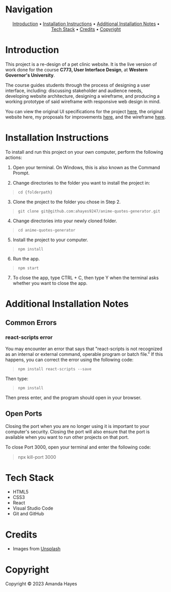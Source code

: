 # Navigation

<div align="center"><a href="#introduction">Introduction</a> &bull; <a href="#installation-instructions">Installation Instructions</a> &bull; <a href="#additional-installation-notes">Additional Installation Notes</a> &bull;<br> <a href="#tech-stack">Tech Stack</a> &bull; <a href="#credits">Credits</a> &bull; <a href="#copyright">Copyright</a></div>


# Introduction

This project is a re-design of a pet clinic website. It is the live version of work done for the course <strong>C773, User Interface Design</strong>, at <strong>Western Governor's University</strong>. 

The course guides students through the process of designing a user interface, including: discussing stakeholder and audience needs, developing website architecture, designing a wireframe, and producing a working prototype of said wireframe with responsive web design in mind. 

You can view the original UI specifications for the project <a href="https://www.dropbox.com/scl/fi/4zn14j1zlwaulnk27p9kd/Paradigm-Pet-Professionals-UI-Design-Specifications.docx?dl=0&rlkey=ruj4sn2gvd2quin8qn4zuudnv">here</a>, the original website here, my proposals for improvements <a href="https://www.dropbox.com/scl/fi/pmwtr1m8ekfi1cyf43cej/Amanda_Hayes_C773_Task_1.docx?dl=0&rlkey=vsl5vo08g28yfq5ylxr2vyguu">here</a>, and the wireframe <a href="https://www.figma.com/proto/QrX2gA5NGDvNuQHby4sUgT/c773?node-id=67%3A1419&scaling=scale-down&page-id=0%3A1&starting-point-node-id=67%3A1419">here</a>.

# Installation Instructions

To install and run this project on your own computer, perform the following actions:

1. Open your terminal. On Windows, this is also known as the Command Prompt.

2. Change directories to the folder you want to install the project in:

> `cd {folderpath}`

3. Clone the project to the folder you chose in Step 2.

> `git clone git@github.com:ahayes9247/anime-quotes-generator.git`

4. Change directories into your newly cloned folder.

> `cd anime-quotes-generator`

5. Install the project to your computer.

> `npm install`

6. Run the app.

> `npm start`

7. To close the app, type CTRL + C, then type Y when the terminal asks whether you want to close the app.

# Additional Installation Notes

## Common Errors

### react-scripts error

You may encounter an error that says that "react-scripts is not recognized as an internal or external command, operable program or batch file." If this happens, you can correct the error using the following code:

> `npm install react-scripts --save`

Then type:

> `npm install`

Then press enter, and the program should open in your browser.

## Open Ports

Closing the port when you are no longer using it is important to your computer's security. Closing the port will also ensure that the port is available when you want to run other projects on that port.

To close Port 3000, open your terminal and enter the following code:

> npx kill-port 3000

# Tech Stack 

* HTML5
* CSS3
* React
* Visual Studio Code
* Git and GitHub

# Credits
* Images from [Unsplash](https://unsplash.com)

# Copyright

Copyright © 2023 Amanda Hayes
